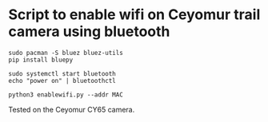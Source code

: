 # Script to enable wifi on Ceyomur trail camera using bluetooth

```
sudo pacman -S bluez bluez-utils
pip install bluepy

sudo systemctl start bluetooth
echo "power on" | bluetoothctl

python3 enablewifi.py --addr MAC
```

Tested on the Ceyomur CY65 camera.
